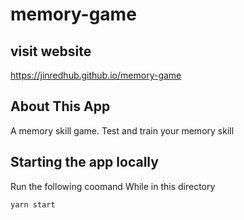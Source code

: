# memory-game

## visit website

https://jinredhub.github.io/memory-game

## About This App

A memory skill game. Test and train your memory skill

## Starting the app locally

Run the following coomand While in this directory

```
yarn start
```